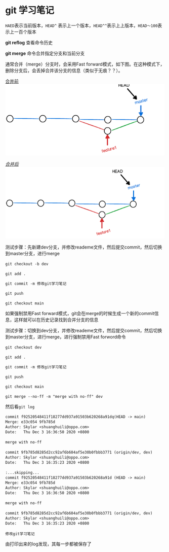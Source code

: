# git 学习笔记

`HAED`表示当前版本，`HEAD^` 表示上一个版本，`HEAD^^`表示上上版本，`HEAD～100`表示上一百个版本

**git reflog**  查看命令历史

**git merge** 命令合并指定分支和当前分支

通常合并（merge）分支时，会采用Fast forward模式，如下图。在这种模式下，删除分支后，会丢掉合并该分支的信息（类似于无痕？？）。


<u>合并前</u>
![1](assets/1.png)

<u>*合并后*</u>
![](assets/2.png)

测试步骤：先新建dev分支，并修改reademe文件，然后提交commit，然后切换到master分支，进行merge

`git checkout -b dev` 

`git add .`

`git commit -m 修改git学习笔记`

`git push` 

`git checkout main` 



如果强制禁用Fast forward模式，git会在merge的时候生成一个新的commit信息，这样就可以在历史记录找到合并分支的信息

测试步骤：切换到dev分支，并修改reademe文件，然后提交commit，然后切换到master分支，进行merge，进行强制禁用Fast forword命令

`git checkout dev` 

`git add .`

`git commit -m 修改git学习笔记`

`git push` 

`git checkout main` 

`git merge --no-ff -m "merge with no-ff" dev`

然后看`git log`


    commit f92520548411f18277dd937a91503b620268a91dq(HEAD -> main)
    Merge: e33c054 9fb785d
    Author: Skylar <shuanghuili@oppo.com>
    Date:   Thu Dec 3 16:36:50 2020 +0800

    merge with no-ff

    commit 9fb785d8285d2cc92af6b604af5e30b0fbbb3771 (origin/dev, dev)
    Author: Skylar <shuanghuili@oppo.com>
    Date:   Thu Dec 3 16:35:23 2020 +0800

    :...skipping...
    commit f92520548411f18277dd937a91503b620268a91d (HEAD -> main)
    Merge: e33c054 9fb785d
    Author: Skylar <shuanghuili@oppo.com>
    Date:   Thu Dec 3 16:36:50 2020 +0800

    merge with no-ff

    commit 9fb785d8285d2cc92af6b604af5e30b0fbbb3771 (origin/dev, dev)
    Author: Skylar <shuanghuili@oppo.com>
    Date:   Thu Dec 3 16:35:23 2020 +0800

    修改git学习笔记

由打印出来的log发现，其每一步都被保存了



